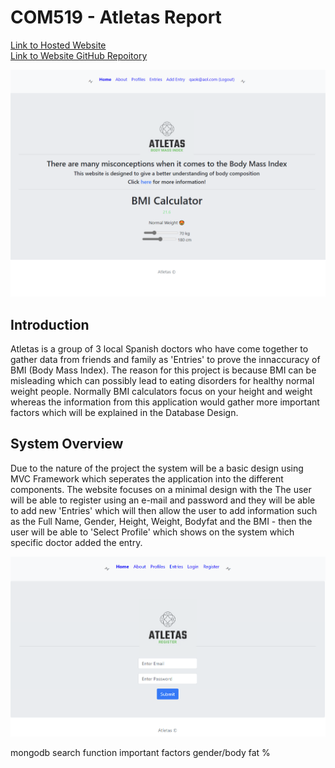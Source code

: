 # COM519 - Atletas Report
[Link to Hosted Website](https://frozen-dawn-51894.herokuapp.com/) <br>
[Link to Website GitHub Repoitory](https://github.com/KJafro/COM_519_Kurt) <br>

![Homepage](/public/images/index.PNG)

## Introduction
Atletas is a group of 3 local Spanish doctors who have come together to gather data from friends and family as 'Entries' to prove the innaccuracy of BMI (Body Mass Index). The reason for this project is because
BMI can be misleading which can possibly lead to eating disorders for healthy normal weight people. Normally BMI calculators focus on your height and weight whereas the information from this application would 
gather more important factors which will be explained in the Database Design. 

## System Overview
Due to the nature of the project the system will be a basic design using MVC Framework which seperates the application into the different components. The website focuses on a minimal design with the The user will be able to register using an e-mail and password and they will be able to add new 'Entries' which will then allow the user to
add information such as the Full Name, Gender, Height, Weight, Bodyfat and the BMI - then the user will be able to 'Select Profile' which shows on the system which specific doctor added the entry. 

![Register](/public/images/reg.PNG)




mongodb search function
important factors gender/body fat %
